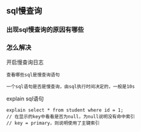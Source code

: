 ## sql慢查询

### 出现sql慢查询的原因有哪些


### 怎么解决

开启慢查询日志

    查看哪些sql是慢查询语句

    一个sql语句是否是慢查询，由sql执行时间决定的，一般是10s

explain sql语句

    explain select * from student where id = 1;
    // 在显示的key中看看是否为null，为null说明没有命中索引
    // key = primary，则说明使用了主键索引

